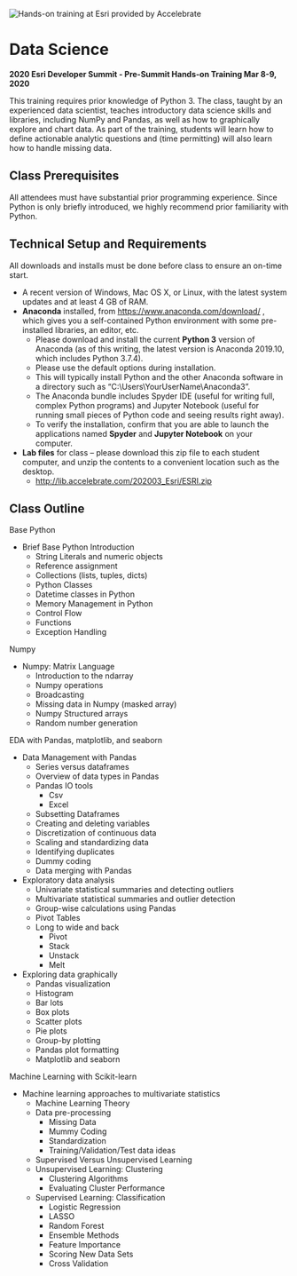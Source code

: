 ![Hands-on training at Esri provided by Accelebrate](https://deivu67oka01d.cloudfront.net/esri/esri_accelebrate4.jpg)

# Data Science
**2020 Esri Developer Summit - Pre-Summit Hands-on Training Mar 8-9, 2020**

This training requires prior knowledge of Python 3.  The class, taught by an experienced data scientist, teaches introductory data science skills and libraries, including NumPy and Pandas, as well as how to graphically explore and chart data.  As part of the training, students will learn how to define actionable analytic questions and (time permitting) will also learn how to handle missing data.

## Class Prerequisites

All attendees must have substantial prior programming experience. Since Python is only briefly introduced, we highly recommend prior familiarity with Python.

## Technical Setup and Requirements

All downloads and installs must be done before class to ensure an on-time start.

- A recent version of Windows, Mac OS X, or Linux, with the latest system updates and at least 4 GB of RAM.
- **Anaconda** installed, from https://www.anaconda.com/download/ , which gives you a self-contained Python environment with some pre-installed libraries, an editor, etc.
  - Please download and install the current **Python 3** version of Anaconda (as of this writing, the latest version is Anaconda 2019.10, which includes Python 3.7.4).
  - Please use the default options during installation.
  - This will typically install Python and the other Anaconda software in a directory such as “C:\Users\YourUserName\Anaconda3”.
  - The Anaconda bundle includes Spyder IDE (useful for writing full, complex Python programs) and Jupyter Notebook (useful for running small pieces of Python code and seeing results right away).
  - To verify the installation, confirm that you are able to launch the applications named **Spyder** and **Jupyter Notebook** on your computer.
- **Lab files** for class – please download this zip file to each student computer, and unzip the contents to a convenient location such as the desktop.
  - http://lib.accelebrate.com/202003_Esri/ESRI.zip

## Class Outline
Base Python
- Brief Base Python Introduction
  - String Literals and numeric objects
  - Reference assignment
  - Collections (lists, tuples, dicts)
  - Python Classes
  - Datetime classes in Python
  - Memory Management in Python 
  - Control Flow
  - Functions
  - Exception Handling

Numpy
- Numpy: Matrix Language
  - Introduction to the ndarray
  - Numpy operations
  - Broadcasting
  - Missing data in Numpy (masked array)
  - Numpy Structured arrays
  - Random number generation 

EDA with Pandas, matplotlib, and seaborn
- Data Management with Pandas
  - Series versus dataframes
  - Overview of data types in Pandas
  - Pandas IO tools
     - Csv
     - Excel
  - Subsetting Dataframes
  - Creating and deleting variables
  - Discretization of continuous data
  - Scaling and standardizing data
  - Identifying duplicates
  - Dummy coding
  - Data merging with Pandas
- Exploratory data analysis
  - Univariate statistical summaries and detecting outliers
  - Multivariate statistical summaries and outlier detection
  - Group-wise calculations using Pandas
  - Pivot Tables
  - Long to wide and back
     - Pivot
     - Stack
     - Unstack
     - Melt
- Exploring data graphically
  - Pandas visualization
  - Histogram
  - Bar lots
  - Box plots
  - Scatter plots
  - Pie plots
  - Group-by plotting
  - Pandas plot formatting
  - Matplotlib and seaborn

Machine Learning with Scikit-learn
- Machine learning approaches to multivariate statistics
  - Machine Learning Theory
  - Data pre-processing
     - Missing Data
     - Mummy Coding
     - Standardization
     - Training/Validation/Test data ideas
  - Supervised Versus Unsupervised Learning
  - Unsupervised Learning: Clustering
     - Clustering Algorithms
     - Evaluating Cluster Performance
  - Supervised Learning: Classification
     - Logistic Regression
     - LASSO
     - Random Forest
     - Ensemble Methods
     - Feature Importance
     - Scoring New Data Sets
     - Cross Validation
